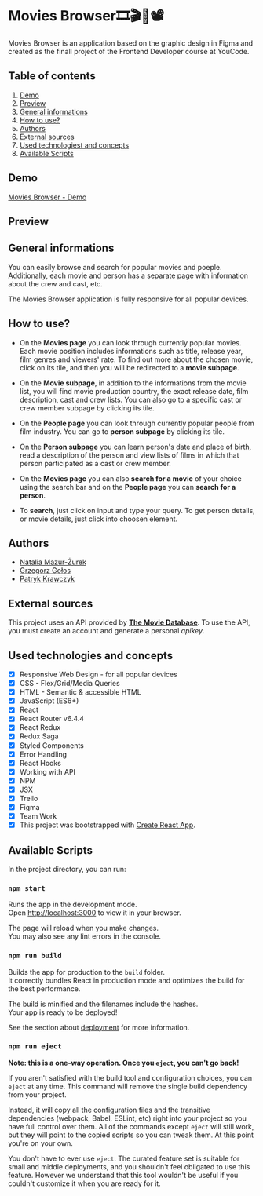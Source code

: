 # Movies Browser🎞🎬🎥📽

Movies Browser is an application based on the graphic design in Figma and created as the finall project of the Frontend Developer course at YouCode. 

## Table of contents
1. [Demo](#demo)
1. [Preview](#preview)
1. [General informations](#general-informations)
1. [How to use?](#how-to-use)
1. [Authors](#authors)
1. [External sources](#external-sources)
1. [Used technologiest and concepts](#used-technologies-and-concepts)
1. [Available Scripts](#available-scripts)
## Demo
[Movies Browser - Demo](https://maxnatalia.github.io/movies-browser/)

## Preview 

## General informations

You can easily browse and search for popular movies and poeple. Additionally, each movie and person has a separate page with information about the crew and cast, etc.

The Movies Browser application is fully responsive for all popular devices.

## How to use?
- On the **Movies page** you can look through currently popular movies. Each movie position includes informations such as title, release year, film genres and viewers' rate. To find out more about the chosen movie, click on its tile, and then you will be redirected to a **movie subpage**.

- On the **Movie subpage**, in addition to the informations from the movie list, you will find movie production country, the exact release date, film description, cast and crew lists. You can also go to a specific cast or crew member subpage by clicking its tile.

- On the **People page** you can look through currently popular people from film industry. You can go to **person subpage** by clicking its tile.

- On the **Person subpage** you can learn person's date and place of birth, read a description of the person and view lists of films in which that person participated as a cast or crew member.

- On the **Movies page** you can also **search for a movie** of your choice using the search bar and on the **People page** you can **search for a person**.

- To **search**, just click on input and type your query. To get person details, or movie details, just click into choosen element.

## Authors
- [Natalia Mazur-Żurek](https://github.com/maxnatalia)
- [Grzegorz Gołos](https://github.com/golosgit)
- [Patryk Krawczyk](https://github.com/patrick36212)


## External sources

This project uses an API provided by [**The Movie Database**](https://www.themoviedb.org/). To use the API, you must create an account and generate a personal *apikey*. 

## Used technologies and concepts
- [x] Responsive Web Design - for all popular devices
- [x] CSS - Flex/Grid/Media Queries
- [x] HTML - Semantic & accessible HTML
- [x] JavaScript (ES6+)
- [x] React
- [x] React Router v6.4.4
- [x] React Redux
- [x] Redux Saga
- [x] Styled Components
- [x] Error Handling
- [x] React Hooks
- [x] Working with API
- [x] NPM
- [x] JSX
- [x] Trello
- [x] Figma
- [x] Team Work
- [x] This project was bootstrapped with [Create React App](https://github.com/facebook/create-react-app).

## Available Scripts

In the project directory, you can run:

### `npm start`

Runs the app in the development mode.\
Open [http://localhost:3000](http://localhost:3000) to view it in your browser.

The page will reload when you make changes.\
You may also see any lint errors in the console.

### `npm run build`

Builds the app for production to the `build` folder.\
It correctly bundles React in production mode and optimizes the build for the best performance.

The build is minified and the filenames include the hashes.\
Your app is ready to be deployed!

See the section about [deployment](https://facebook.github.io/create-react-app/docs/deployment) for more information.

### `npm run eject`

**Note: this is a one-way operation. Once you `eject`, you can't go back!**

If you aren't satisfied with the build tool and configuration choices, you can `eject` at any time. This command will remove the single build dependency from your project.

Instead, it will copy all the configuration files and the transitive dependencies (webpack, Babel, ESLint, etc) right into your project so you have full control over them. All of the commands except `eject` will still work, but they will point to the copied scripts so you can tweak them. At this point you're on your own.

You don't have to ever use `eject`. The curated feature set is suitable for small and middle deployments, and you shouldn't feel obligated to use this feature. However we understand that this tool wouldn't be useful if you couldn't customize it when you are ready for it.

